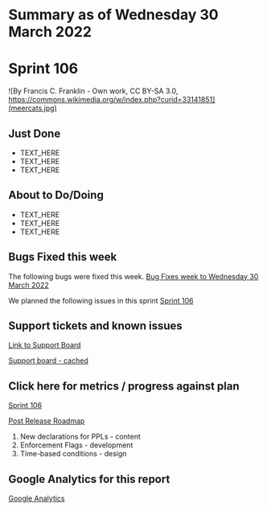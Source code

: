 # Summary as of Wednesday 30 March 2022 

# Sprint 106

![By Francis C. Franklin - Own work, CC BY-SA 3.0, https://commons.wikimedia.org/w/index.php?curid=33141851](meercats.jpg)

## Just Done
* TEXT_HERE
* TEXT_HERE
* TEXT_HERE

## About to Do/Doing
* TEXT_HERE
* TEXT_HERE
* TEXT_HERE

## Bugs Fixed this week
The following bugs were fixed this week.
[Bug Fixes week to Wednesday 30 March 2022](graphs/bugs30032022.png)

We planned the following issues in this sprint 
[Sprint 106](graphs/sprint30032022.png)

## Support tickets and known issues
[Link to Support Board](https://collaboration.homeoffice.gov.uk/jira/secure/RapidBoard.jspa?rapidView=1717&selectedIssue=ASSB-253)

[Support board - cached](graphs/supportBoard30032022.png)

## Click here for metrics / progress against plan
[Sprint 106](graphs/progress30032022.png)

[Post Release Roadmap](graphs/roadmap30032022.png)

1. New declarations for PPLs - content
2. Enforcement Flags - development 
3. Time-based conditions - design




## Google Analytics for this report
[Google Analytics](graphs/GA30032022.png)

